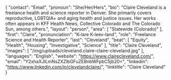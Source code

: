 {
  "contact": "Email",
  "pronoun": "She/Her/Hers",
  "bio": "Claire Cleveland is a freelance health and science reporter in Denver. She primarily covers reproductive, LGBTQIA+ and aging health and justice issues. Her works often appears in KFF Health News, Collective Colorado and The Colorado Sun, among others.",
  "layout": "person",
  "area": [
    "Statewide (Colorado)"
  ],
  "first": "Claire",
  "pronunciation": "K-lare K-leev-land",
  "role": "Freelance Science and Health Reporter",
  "last": "Cleveland",
  "beat": [
    "Equity",
    "Health",
    "Housing",
    "Investigative",
    "Science"
  ],
  "title": "Claire Cleveland",
  "images": [
    "/img/uploads/cleveland.claire-claire-cleveland.jpg"
  ],
  "languages": "English",
  "website": "https://www.clairecleveland.com/",
  "email": "Y2xhaXJlLmNsZXZlbGFuZEBnbWFpbC5jb20=",
  "linkedin": "https://www.linkedin.com/in/clevelandclaire/",
  "linktitle": "Claire Cleveland"
}